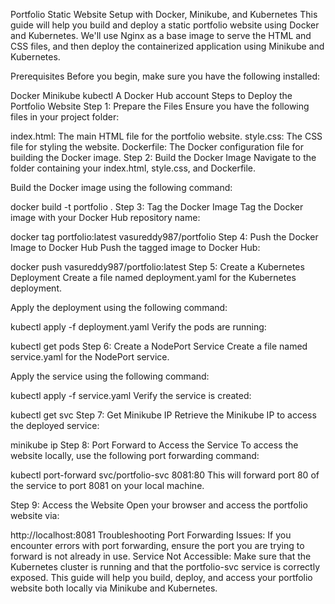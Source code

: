Portfolio Static Website Setup with Docker, Minikube, and Kubernetes
This guide will help you build and deploy a static portfolio website using Docker and Kubernetes. We'll use Nginx as a base image to serve the HTML and CSS files, and then deploy the containerized application using Minikube and Kubernetes.

Prerequisites
Before you begin, make sure you have the following installed:

Docker
Minikube
kubectl
A Docker Hub account
Steps to Deploy the Portfolio Website
Step 1: Prepare the Files
Ensure you have the following files in your project folder:

index.html: The main HTML file for the portfolio website.
style.css: The CSS file for styling the website.
Dockerfile: The Docker configuration file for building the Docker image.
Step 2: Build the Docker Image
Navigate to the folder containing your index.html, style.css, and Dockerfile.

Build the Docker image using the following command:

docker build -t portfolio .
Step 3: Tag the Docker Image
Tag the Docker image with your Docker Hub repository name:

docker tag portfolio:latest vasureddy987/portfolio
Step 4: Push the Docker Image to Docker Hub
Push the tagged image to Docker Hub:

docker push vasureddy987/portfolio:latest
Step 5: Create a Kubernetes Deployment
Create a file named deployment.yaml for the Kubernetes deployment.

Apply the deployment using the following command:

kubectl apply -f deployment.yaml
Verify the pods are running:

kubectl get pods
Step 6: Create a NodePort Service
Create a file named service.yaml for the NodePort service.

Apply the service using the following command:

kubectl apply -f service.yaml
Verify the service is created:

kubectl get svc
Step 7: Get Minikube IP
Retrieve the Minikube IP to access the deployed service:

minikube ip
Step 8: Port Forward to Access the Service
To access the website locally, use the following port forwarding command:

kubectl port-forward svc/portfolio-svc 8081:80
This will forward port 80 of the service to port 8081 on your local machine.

Step 9: Access the Website
Open your browser and access the portfolio website via:

http://localhost:8081
Troubleshooting
Port Forwarding Issues: If you encounter errors with port forwarding, ensure the port you are trying to forward is not already in use.
Service Not Accessible: Make sure that the Kubernetes cluster is running and that the portfolio-svc service is correctly exposed.
This guide will help you build, deploy, and access your portfolio website both locally via Minikube and Kubernetes.






